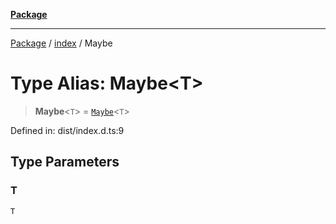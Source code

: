 [**Package**](../../README.md)

***

[Package](../../modules.md) / [index](../README.md) / Maybe

# Type Alias: Maybe\<T\>

> **Maybe**\<`T`\> = [`Maybe`](../../maybe/type-aliases/Maybe.md)\<`T`\>

Defined in: dist/index.d.ts:9

## Type Parameters

### T

`T`

